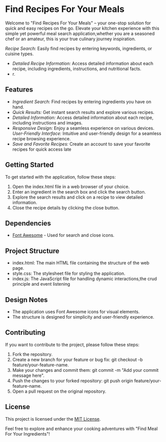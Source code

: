 # Find Recipes For Your Meals 


Welcome to "Find Recipes For Your Meals" – your one-stop solution for quick and easy recipes on the go. Elevate your kitchen experience with this simple yet powerful meal search application,whether you are a seasoned chef or an amateur, this is your true culinary journey inspiration. 




*Recipe Search:* Easily find recipes by entering keywords, ingredients, or cuisine types.
- *Detailed Recipe Information:* Access detailed information about each recipe, including ingredients, instructions, and nutritional facts.
- r.

## Features

- *Ingredient Search:* Find recipes by entering ingredients you have on hand.
- *Quick Results:* Get instant search results and explore various recipes.
- *Detailed Information:* Access detailed information about each recipe, including instructions and images.
- *Responsive Design:* Enjoy a seamless experience on various devices.
*User-Friendly Interface:* Intuitive and user-friendly design for a seamless recipe browsing experience.
- *Save and Favorite Recipes:* Create an account to save your favorite recipes for quick access late

## Getting Started

To get started with the application, follow these steps:

1. Open the index.html file in a web browser of your choice.
2. Enter an ingredient in the search box and click the search button.
3. Explore the search results and click on a recipe to view detailed information.
4. Close the recipe details by clicking the close button.

## Dependencies

- [Font Awesome](https://fontawesome.com/) - Used for search and close icons.

## Project Structure

- index.html: The main HTML file containing the structure of the web page.
- style.css: The stylesheet file for styling the application.
- index.js: The JavaScript file for handling dynamic interactions,the crud principle and event listening 

## Design Notes

- The application uses Font Awesome icons for visual elements.
- The structure is designed for simplicity and user-friendly experience.

## Contributing

If you want to contribute to the project, please follow these steps:

1. Fork the repository.
2. Create a new branch for your feature or bug fix: git checkout -b feature/your-feature-name.
3. Make your changes and commit them: git commit -m "Add your commit message here".
4. Push the changes to your forked repository: git push origin feature/your-feature-name.
5. Open a pull request on the original repository.

## License

This project is licensed under the [MIT License](LICENSE).

Feel free to explore and enhance your cooking adventures with "Find Meal For Your Ingredients"!

